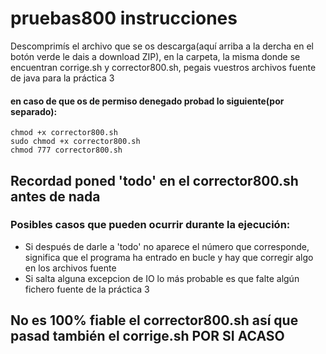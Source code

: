 # pruebas800 instrucciones
Descomprimís el archivo que se os descarga(aquí arriba a la dercha en el botón verde le dais a download ZIP), en la carpeta, la misma donde se encuentran corrige.sh y corrector800.sh, pegais vuestros archivos fuente de java para la práctica 3
#### en caso de que os de permiso denegado probad lo siguiente(por separado):
    chmod +x corrector800.sh
    sudo chmod +x corrector800.sh
    chmod 777 corrector800.sh
## Recordad poned 'todo' en el corrector800.sh antes de nada
### Posibles casos que pueden ocurrir durante la ejecución:
* Si después de darle a 'todo' no aparece el número que corresponde, significa que el programa ha entrado en bucle y hay que corregir algo en los archivos fuente
* Si salta alguna excepcion de IO lo más probable es que falte algún fichero fuente de la práctica 3
## No es 100% fiable el corrector800.sh así que pasad también el corrige.sh POR SI ACASO

